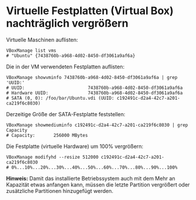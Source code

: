 # Virtuelle Festplatten (Virtual Box) nachträglich vergrößern

Virtuelle Maschinen auflisten:
```
VBoxManage list vms
# "Ubuntu" {7438760b-a968-4d02-8450-df3061a9af6a}
```

Die in der VM verwendeten Festplatten auflisten:
```
VBoxManage showvminfo 7438760b-a968-4d02-8450-df3061a9af6a | grep 'UUID:'
# UUID:                        7438760b-a968-4d02-8450-df3061a9af6a
# Hardware UUID:               7438760b-a968-4d02-8450-df3061a9af6a
# SATA (0, 0): /foo/bar/Ubuntu.vdi (UUID: c192491c-d2a4-42c7-a201-ca219f6c8030)
```

Derzeitige Größe der SATA-Festplatte feststellen:
```
VBoxManage showmediuminfo c192491c-d2a4-42c7-a201-ca219f6c8030 | grep Capacity
# Capacity:       256000 MBytes
```

Die Festplatte (virtuelle Hardware) um 100% vergrößern:
```
VBoxManage modifyhd --resize 512000 c192491c-d2a4-42c7-a201-ca219f6c8030
# 0%...10%...20%...30%...40%...50%...60%...70%...80%...90%...100%
```

**Hinweis:** Damit das installierte Betriebssystem auch mit dem Mehr an Kapazität etwas anfangen kann,
müssen die letzte Partition vergrößert oder zusätzliche Partitionen hinzugefügt werden.
